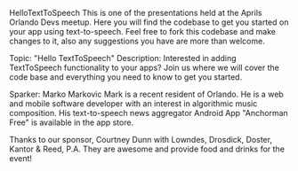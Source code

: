 HelloTextToSpeech
This is one of the presentations held at the Aprils Orlando Devs meetup. Here you will find the codebase to get you started on your app using text-to-speech. Feel free to fork this codebase and make changes to it, also any suggestions you have are more than welcome.

Topic: "Hello TextToSpeech" 
Description: Interested in adding TextToSpeech functionality to your apps? Join us where we will cover the code base and everything you need to know to get you started.

Sparker: Marko Markovic 
Mark is a recent resident of Orlando. He is a web and mobile software developer with an interest in algorithmic music composition. His text-to-speech news aggregator Android App "Anchorman Free" is available in the app store.

Thanks to our sponsor, Courtney Dunn with Lowndes, Drosdick, Doster, Kantor & Reed, P.A. They are awesome and provide food and drinks for the event!
